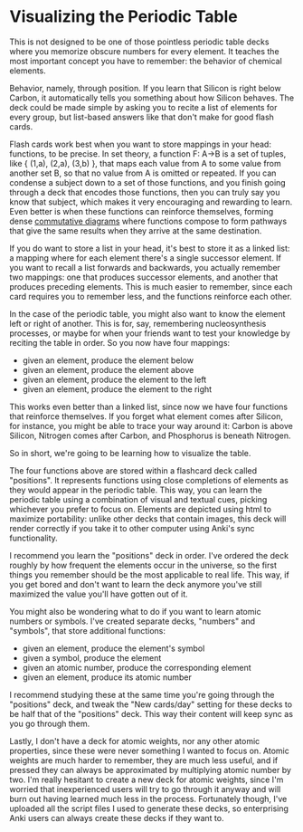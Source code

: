 # Visualizing the Periodic Table

This is not designed to be one of those pointless periodic table decks where you memorize obscure numbers for every element. It teaches the most important concept you have to remember: the behavior of chemical elements. 

Behavior, namely, through position. If you learn that Silicon is right below Carbon, it automatically tells you something about how Silicon behaves. The deck could be made simple by asking you to recite a list of elements for every group, but list-based answers like that don't make for good flash cards. 

Flash cards work best when you want to store mappings in your head: functions, to be precise. In set theory, a function F: A->B is a set of tuples, like { (1,a), (2,a), (3,b) }, that maps each value from A to some value from another set B, so that no value from A is omitted or repeated. If you can condense a subject down to a set of those functions, and you finish going through a deck that encodes those functions, then you can truly say you know that subject, which makes it very encouraging and rewarding to learn. Even better is when these functions can reinforce themselves, forming dense [commutative diagrams](https://en.wikipedia.org/wiki/Commutative_diagram) where functions compose to form pathways that give the same results when they arrive at the same destination.

If you do want to store a list in your head, it's best to store it as a linked list: a mapping where for each element there's a single successor element. If you want to recall a list forwards and backwards, you actually remember two mappings: one that produces successor elements, and another that produces preceding elements. This is much easier to remember, since each card requires you to remember less, and the functions reinforce each other.

In the case of the periodic table, you might also want to know the element left or right of another. This is for, say, remembering nucleosynthesis processes, or maybe for when your friends want to test your knowledge by reciting the table in order. So you now have four mappings:

* given an element, produce the element below
* given an element, produce the element above
* given an element, produce the element to the left
* given an element, produce the element to the right

This works even better than a linked list, since now we have four functions that reinforce themselves. If you forget what element comes after Silicon, for instance, you might be able to trace your way around it: Carbon is above Silicon, Nitrogen comes after Carbon, and Phosphorus is beneath Nitrogen. 

So in short, we're going to be learning how to visualize the table. 

The four functions above are stored within a flashcard deck called "positions". It represents functions using close completions of elements as they would appear in the periodic table. This way, you can learn the periodic table using a combination of visual and textual cues, picking whichever you prefer to focus on. Elements are depicted using html to maximize portability: unlike other decks that contain images, this deck will render correctly if you take it to other computer using Anki's sync functionality. 

I recommend you learn the "positions" deck in order. I've ordered the deck roughly by how frequent the elements occur in the universe, so the first things you remember should be the most applicable to real life. This way, if you get bored and don't want to learn the deck anymore you've still maximized the value you'll have gotten out of it. 

You might also be wondering what to do if you want to learn atomic numbers or symbols. I've created separate decks, "numbers" and "symbols", that store additional functions:

* given an element, produce the element's symbol
* given a symbol, produce the element
* given an atomic number, produce the corresponding element
* given an element, produce its atomic number

I recommend studying these at the same time you're going through the "positions" deck, and tweak the "New cards/day" setting for these decks to be half that of the "positions" deck. This way their content will keep sync as you go through them.

Lastly, I don't have a deck for atomic weights, nor any other atomic properties, since these were never something I wanted to focus on. Atomic weights are much harder to remember, they are much less useful, and if pressed they can always be approximated by multiplying atomic number by two. I'm really hesitant to create a new deck for atomic weights, since I'm worried that inexperienced users will try to go through it anyway and will burn out having learned much less in the process. Fortunately though, I've uploaded all the script files I used to generate these decks, so enterprising Anki users can always create these decks if they want to.
